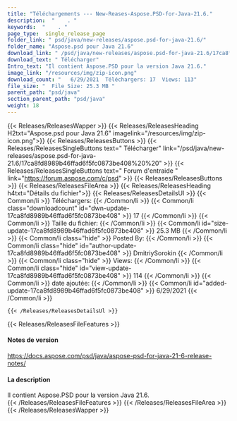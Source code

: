 ```yaml
---
title: "Téléchargements --- New-Reases-Aspose.PSD-for-Java-21.6." 
description:  "    . " 
keywords:  "    . " 
page_type:  single_release_page
folder_link: " psd/java/new-releases/aspose.psd-for-java-21.6/"
folder_name: "Aspose.psd pour Java 21.6"
download_link: " /psd/java/new-releases/aspose.psd-for-java-21.6/17ca8fd8989b46ffad6f5fc0873be408"
download_text: " Télécharger"
Intro_text: "Il contient Aspose.PSD pour la version Java 21.6."
image_link: "/resources/img/zip-icon.png"
download_count: "   6/29/2021  Téléchargers: 17  Views: 113"
file_size: "  File Size: 25.3 MB "
parent_path: "psd/java"
section_parent_path: "psd/java"
weight: 18
---
```


{{< Releases/ReleasesWapper >}}
  {{< Releases/ReleasesHeading H2txt="Aspose.psd pour Java 21.6" imagelink="/resources/img/zip-icon.png">}}
  {{< Releases/ReleasesButtons >}}
    {{< Releases/ReleasesSingleButtons text=" Télécharger" link="/psd/java/new-releases/aspose.psd-for-java-21.6/17ca8fd8989b46ffad6f5fc0873be408%20%20" >}}
    {{< Releases/ReleasesSingleButtons text=" Forum d'entraide " link="https://forum.aspose.com/c/psd" >}}
  {{< Releases/ReleasesButtons >}}
  {{< Releases/ReleasesFileArea >}}
    {{< Releases/ReleasesHeading h4txt="Détails du fichier">}}
    {{< Releases/ReleasesDetailsUl >}}
            {{< Common/li  >}} Téléchargers: {{< /Common/li >}} 
      {{< Common/li class="downloadcount" id="dwn-update-17ca8fd8989b46ffad6f5fc0873be408" >}} 17 {{< /Common/li >}} 
      {{< Common/li  >}} Taille du fichier: {{< /Common/li >}} 
      {{< Common/li id="size-update-17ca8fd8989b46ffad6f5fc0873be408" >}} 25.3 MB {{< /Common/li >}} 
      {{< Common/li  class="hide" >}} Posted By: {{< /Common/li >}} 
      {{< Common/li class="hide" id="author-update-17ca8fd8989b46ffad6f5fc0873be408" >}} DmitriySorokin {{< /Common/li >}} 
      {{< Common/li class="hide"  >}} Views: {{< /Common/li >}} 
      {{< Common/li class="hide" id="view-update-17ca8fd8989b46ffad6f5fc0873be408" >}} 114 {{< /Common/li >}} 
      {{< Common/li  >}} date ajoutée: {{< /Common/li >}} 
      {{< Common/li id="added-update-17ca8fd8989b46ffad6f5fc0873be408" >}} 6/29/2021 {{< /Common/li >}} 

    {{< /Releases/ReleasesDetailsUl >}}

  {{< Releases/ReleasesFileFeatures >}}
      <h4>Notes de version</h4><div><a href="https://docs.aspose.com/psd/java/aspose-psd-for-java-21-6-release-notes/">https://docs.aspose.com/psd/java/aspose-psd-for-java-21-6-release-notes/</a></div><h4>La description</h4><div class="HTMLDescription">Il contient Aspose.PSD pour la version Java 21.6.</div>
  {{< /Releases/ReleasesFileFeatures >}}
 {{< /Releases/ReleasesFileArea >}}
{{< /Releases/ReleasesWapper >}}


